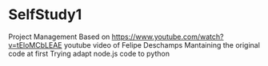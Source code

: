 # SelfStudy1
Project Management
Based on https://www.youtube.com/watch?v=tEloMCbLEAE youtube video of Felipe Deschamps
Mantaining the original code at first
Trying adapt node.js code to python
